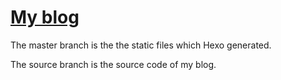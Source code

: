 # [My blog](http://www.roetem.me)
The master branch is the the static files which Hexo generated.

The source branch is the source code of my blog.